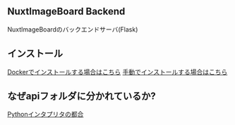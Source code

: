 ## NuxtImageBoard Backend
NuxtImageBoardのバックエンドサーバ(Flask)

## インストール
[Dockerでインストールする場合はこちら](doc/DEPLOY_DOCKER.md)
[手動でインストールする場合はこちら](doc/DEPLOY_SELF.md)

## なぜapiフォルダに分かれているか?
[Pythonインタプリタの都合](https://chlere.hatenadiary.org/entry/20110618/1308369842)
